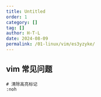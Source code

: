 ```yaml
---
title: Untitled
order: 1
category: []
tag: []
author: H·T·L
date: 2024-08-09
permalink: /01-linux/vim/es3yzyke/
---
```








## vim 常见问题



```vim
# 清除高亮标记
:noh
```

